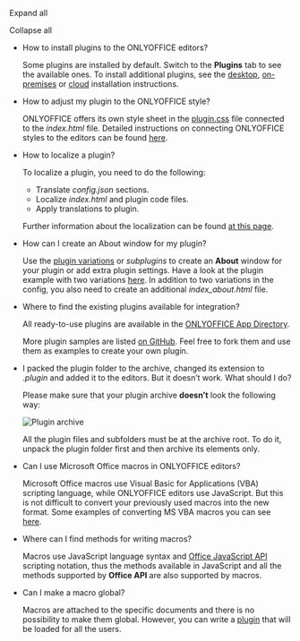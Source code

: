 Expand all

Collapse all

* How to install plugins to the ONLYOFFICE editors?

  Some plugins are installed by default. Switch to the **Plugins** tab to see the available ones. To install additional plugins, see the [desktop](/plugin/installation/desktop), [on-premises](/plugin/installation/onpremises) or [cloud](/plugin/installation/cloud) installation instructions.

- How to adjust my plugin to the ONLYOFFICE style?

  ONLYOFFICE offers its own style sheet in the [plugin.css](https://onlyoffice.github.io/sdkjs-plugins/v1/plugins.css) file connected to the *index.html* file. Detailed instructions on connecting ONLYOFFICE styles to the editors can be found [here](/plugin/styles).

* How to localize a plugin?

  To localize a plugin, you need to do the following:

  * Translate *config.json* sections.
  * Localize *index.html* and plugin code files.
  * Apply translations to plugin.

  Further information about the localization can be found [at this page](/plugin/localization).

- How can I create an About window for my plugin?

  Use the [plugin variations](/plugin/variations) or *subplugins* to create an **About** window for your plugin or add extra plugin settings. Have a look at the plugin example with two variations [here](https://github.com/ONLYOFFICE/sdkjs-plugins/tree/master/helloworld). In addition to two variations in the config, you also need to create an additional *index\_about.html* file.

* Where to find the existing plugins available for integration?

  All ready-to-use plugins are available in the [ONLYOFFICE App Directory](https://www.onlyoffice.com/en/app-directory).

  More plugin samples are listed [on GitHub](https://github.com/ONLYOFFICE/sdkjs-plugins). Feel free to fork them and use them as examples to create your own plugin.

- I packed the plugin folder to the archive, changed its extension to *.plugin* and added it to the editors. But it doesn’t work. What should I do?

  Please make sure that your plugin archive **doesn’t** look the following way:

  ![Plugin archive](/assets/images/plugins/plugin_archive.png)

  All the plugin files and subfolders must be at the archive root. To do it, unpack the plugin folder first and then archive its elements only.

* Can I use Microsoft Office macros in ONLYOFFICE editors?

  Microsoft Office macros use Visual Basic for Applications (VBA) scripting language, while ONLYOFFICE editors use JavaScript. But this is not difficult to convert your previously used macros into the new format. Some examples of converting MS VBA macros you can see [here](/plugin/convertingvbamacros).

- Where can I find methods for writing macros?

  Macros use JavaScript language syntax and [Office JavaScript API](/officeapi/basic) scripting notation, thus the methods available in JavaScript and all the methods supported by **Office API** are also supported by macros.

* Can I make a macro global?

  Macros are attached to the specific documents and there is no possibility to make them global. However, you can write a [plugin](/plugin/structure) that will be loaded for all the users.
